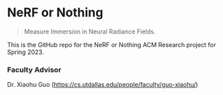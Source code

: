 # NeRF or Nothing
> Measure Immersion in Neural Radiance Fields.

This is the GitHub repo for the NeRF or Nothing ACM Research project for Spring 2023.




### Faculty Advisor
Dr. Xiaohu Guo (https://cs.utdallas.edu/people/faculty/guo-xiaohu/)



